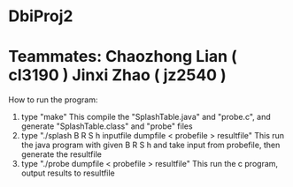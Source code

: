 DbiProj2
=======
Teammates: 
Chaozhong Lian ( cl3190 )
Jinxi Zhao ( jz2540 )
=======

How to run the program:
1. type "make"
	 This compile the "SplashTable.java" and "probe.c", and generate "SplashTable.class" and "probe" files
2. type "./splash B R S h inputfile dumpfile < probefile > resultfile"
	 This run the java program with given B R S h and take input from probefile, then generate the resultfile
3. type "./probe dumpfile < probefile > resultfile"
	 This run the c program, output results to resultfile
